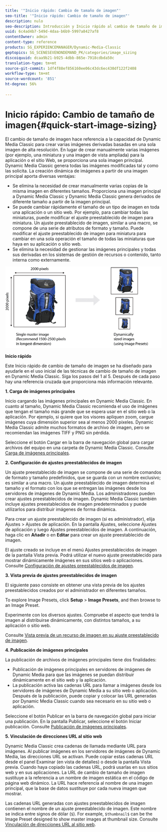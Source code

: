```yaml
---
title: '"Inicio rápido: Cambio de tamaño de imagen"'
seo-title: '"Inicio rápido: Cambio de tamaño de imagen"'
description: nulo
seo-description: Introducción y Inicio rápido al cambio de tamaño de imagen para ayudarle en el uso inicial de las técnicas de cambio de tamaño de imagen.
uuid: 6c4ad4b7-549d-4daa-b6b9-5997a8427af8
contentOwner: admin
content-type: reference
products: SG_EXPERIENCEMANAGER/Dynamic-Media-Classic
geptopics: SG_SCENESEVENONDEMAND_PK/categories/image_sizing
discoiquuid: dcaa9b21-b925-4dbb-865e-7918cdbda50c
translation-type: tm+mt
source-git-commit: 1df4f88ef856160ee06c43dc6ec430df122f2408
workflow-type: tm+mt
source-wordcount: '851'
ht-degree: 56%

---
```



# Inicio rápido: Cambio de tamaño de imagen{#quick-start-image-sizing}

El cambio de tamaño de imagen hace referencia a la capacidad de Dynamic Media Classic para crear varias imágenes derivadas basadas en una sola imagen de alta resolución. En lugar de crear manualmente varias imágenes (por ejemplo, una miniatura y una imagen de vista ampliada) para la aplicación o el sitio Web, se proporciona una sola imagen principal. Dynamic Media Classic genera todas las imágenes modificadas tal y como las solicita. La creación dinámica de imágenes a partir de una imagen principal aporta diversas ventajas:

* Se elimina la necesidad de crear manualmente varias copias de la misma imagen en diferentes tamaños. Proporciona una imagen principal a Dynamic Media Classic y Dynamic Media Classic genera derivados de diferente tamaño a partir de la imagen principal.
* Se puede cambiar rápidamente el tamaño de un tipo de imagen en toda una aplicación o un sitio web. Por ejemplo, para cambiar todas las miniaturas, puede modificar el ajuste preestablecido de imagen para miniatura. Un ajuste preestablecido de imagen, similar a una macro, se compone de una serie de atributos de formato y tamaño. Puede modificar el ajuste preestablecido de imagen para miniatura para cambiar en una sola operación el tamaño de todas las miniaturas que haya en su aplicación o sitio web.
* Se elimina la necesidad de gestionar las imágenes principales y todas sus derivadas en los sistemas de gestión de recursos o contenido, tanto interna como externamente.

![Puede crear varias imágenes derivadas con un tamaño diferente del mismo archivo maestro de alta resolución.](/help/assets/is_derivative_sizes_popup.png)

**Inicio rápido**

Este Inicio rápido de cambio de tamaño de imagen se ha diseñado para ayudarle en el uso inicial de las técnicas de cambio de tamaño de imagen en Dynamic Media Classic. Siga los pasos del 1 al 5. Después de cada paso hay una referencia cruzada que proporciona más información relevante.

**1. Carga de imágenes principales**

Inicio cargando las imágenes principales en Dynamic Media Classic. En cuanto al tamaño, Dynamic Media Classic recomienda el uso de imágenes que tengan el tamaño más grande que se espera usar en el sitio web o la aplicación. Por ejemplo, si quiere que los visores apliquen zoom, cargue imágenes cuya dimensión superior sea al menos 2000 píxeles. Dynamic Media Classic admite muchos formatos de archivo de imagen, pero se recomiendan las imágenes TIFF y PNG sin pérdida.

Seleccione el botón Cargar en la barra de navegación global para cargar archivos del equipo en una carpeta de Dynamic Media Classic. Consulte [Carga de imágenes principales](uploading-master-images.md#uploading_master_images).

**2. Configuración de ajustes preestablecidos de imagen**

Un ajuste preestablecido de imagen se compone de una serie de comandos de formato y tamaño predefinidos, que se guarda con un nombre exclusivo; es similar a una macro. Un ajuste preestablecido de imagen determina el tamaño y el formato con los que se entregan las imágenes desde los servidores de imágenes de Dynamic Media. Los administradores pueden crear ajustes preestablecidos de imagen. Dynamic Media Classic también incluye ajustes preestablecidos de imagen predeterminados y puede utilizarlos para distribuir imágenes de forma dinámica.

Para crear un ajuste preestablecido de imagen (si es administrador), elija Ajustes > Ajustes de aplicación. En la pantalla Ajustes, seleccione Ajustes de aplicación y luego Ajustes preestablecidos de imagen. A continuación, haga clic en **Añadir** o en **Editar** para crear un ajuste preestablecido de imagen.

El ajuste creado se incluye en el menú Ajustes preestablecidos de imagen de la pantalla Vista previa. Podrá utilizar el nuevo ajuste preestablecido para mostrar dinámicamente imágenes en sus sitios web o aplicaciones. Consulte [Configuración de ajustes preestablecidos de imagen](setting-image-presets.md#setting_up_image_presets).

**3. Vista previa de ajustes preestablecidos de imagen**

El siguiente paso consiste en obtener una vista previa de los ajustes preestablecidos creados por el administrador en diferentes tamaños. 

To explore Image Presets, click **Setup** > **Image Presets**, and then browse to an Image Preset.

Experimente con los diversos ajustes. Compruebe el aspecto que tendrá la imagen al distribuirse dinámicamente, con distintos tamaños, a su aplicación o sitio web. 

Consulte [Vista previa de un recurso de imagen en su ajuste preestablecido de imagen](previewing-asset.md#previewing_an_image_asset_based_on_its_image_preset).

**4. Publicación de imágenes principales**

La publicación de archivos de imágenes principales tiene dos finalidades:

* Publicación de imágenes principales en servidores de imágenes de Dynamic Media para que las imágenes se puedan distribuir dinámicamente en el sitio web y la aplicación.
* La publicación activa las cadenas URL para llamar a imágenes desde los servidores de imágenes de Dynamic Media a su sitio web o aplicación. Después de la publicación, puede copiar y colocar las URL generadas por Dynamic Media Classic cuando sea necesario en su sitio web o aplicación.

Seleccione el botón Publicar en la barra de navegación global para iniciar una publicación. En la pantalla Publicar, seleccione el botón Iniciar publicación. Consulte [Publicación de imágenes principales](publishing-master-images.md#publishing_master_images).

**5. Vinculación de direcciones URL al sitio web**

Dynamic Media Classic crea cadenas de llamada mediante URL para imágenes. Al publicar imágenes en los servidores de imágenes de Dynamic Media, las direcciones URL se activan. Puede copiar estas cadenas URL desde el panel Examinar (en vista de detalles) o desde la pantalla Vista previa. Cuando haya copiado las cadenas URL, podrá usarlas en sus sitios web y en sus aplicaciones. La URL de cambio de tamaño de imagen sustituye a la referencia a un nombre de imagen estática en el código de página web dinámico. La URL hace referencia al nombre de una imagen principal, que la base de datos sustituye por cada nueva imagen que mostrar.

Las cadenas URL generadas con ajustes preestablecidos de imagen contienen el nombre de un ajuste preestablecido de imagen. Este nombre se indica entre signos de dólar (`$`). For example, `$thumbnail$` can be the Image Preset designed to show master images at thumbnail size. Consulte [Vinculación de direcciones URL al sitio web](linking-urls-web-application.md#linking_urls_to_your_web_application).
